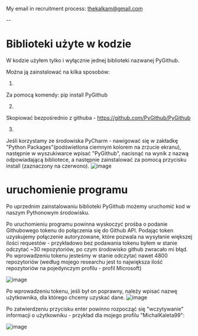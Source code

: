 My email in recruitment process: thekalkam@gmail.com

--

# Biblioteki użyte w kodzie

W kodzie użyłem tylko i wyłącznie jednej biblioteki nazwanej PyGithub.

Można ją zainstalować na kilka sposobów:

1)
Za pomocą komendy:
pip install PyGithub

2)
Skopiować bezpośrednio z githuba - https://github.com/PyGithub/PyGithub

3)
Jeśli korzystamy ze środowiska PyCharm - nawigować się w zakładkę "Python Packages"(podświetlona ciemnym kolorem na zrzucie ekranu), następnie w wyszukiwarce wpisać "PyGithub", nacisnąć na wynik z nazwą odpowiadającą bibliotece, a następnie zainstalować za pomocą przycisku install (zaznaczony na czerwono).
![image](https://user-images.githubusercontent.com/102754595/165184043-6bacb29a-270e-422b-8aa7-1c92c518c58a.png)


# uruchomienie programu

Po uprzednim zainstalowaniu biblioteki PyGithub możemy uruchomić kod w naszym Pythonowym środowisku.

Po uruchomieniu programu powinna wyskoczyć prośba o podanie Githubowego tokenu do połączenia się do Github API. Podając token uzyskujemy połączenie autoryzowane, które pozwala na wysyłanie większej ilości requestów - przykładowo bez podawania tokenu byłem w stanie odczytać ~30 repozytoriów, po czym środowisko github zwracało mi błąd. Po wprowadzeniu tokenu jesteśmy w stanie odczytać nawet 4800 repozytoriów (według mojego researchu jest to największa ilość repozytoriów na pojedynczym profilu - profil Microsoft)

![image](https://user-images.githubusercontent.com/102754595/165182702-7a9be9cb-888a-44d4-bb57-796c91efd26d.png)


Po wprowadzeniu tokenu, jeśli był on poprawny, należy wpisać nazwę użytkownika, dla którego chcemy uzyskać dane.
![image](https://user-images.githubusercontent.com/102754595/165183463-e49eaf16-3cad-4691-a793-9371890142db.png)

Po zatwierdzeniu przycisku enter powinno rozpocząć się "wczytywanie" informacji o użytkowniku - przykład dla mojego profilu "MichalKaleta99":

![image](https://user-images.githubusercontent.com/102754595/165183667-06a85a8d-963c-4608-b39f-d27e3d120762.png)



